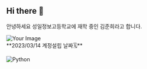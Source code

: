 ## Hi there 👋

안녕하세요 성일정보고등학교에 재학 중인 김준희라고 합니다.<br>
<!-- http://127.0.0.1:5500/opening.html - 진행중🛠️ -->
<div class="blur-hover">
 <img src="[your-image.jpg](https://images.unsplash.com/photo-1724963608433-d5a85cb961c2?w=500&auto=format&fit=crop&q=60&ixlib=rb-4.0.3&ixid=M3wxMjA3fDB8MHxmZWF0dXJlZC1waG90b3MtZmVlZHwzNTZ8fHxlbnwwfHx8fHw%3D)" alt="Your Image">
</div>
**2023/03/14 계정설립 날짜🗓️**

![Python](https://img.shields.io/badge/Python-3776AB?style=for-the-badge&logo=python&logoColor=white)


<style>
.blur-hover {
  overflow: hidden;
}

.blur-hover img {
  transition: filter 0.3s ease-in-out;
}

.blur-hover:hover img {
  filter: blur(5px);
}
<style>
<img src="https://media.giphy.com/media/26tn33aiTi1jkl6H6/giphy.gif" width="300px">


<!--
**junhee23314/junhee23314** is a ✨ _special_ ✨ repository because its `README
.md` (this file) appears on your GitHub profile.

Here are some ideas to get you star
ted:

- 🔭 I’m currently working on ...
- 🌱 I’m currently learning ...
- 👯 I’m looking to collaborate on ...
- 🤔 I’m looking for help with ...
- 💬 Ask me about ...
- 📫 How to reach me: ...
- 😄 Pronouns: ...
- ⚡ Fun fact: ...
-->
